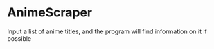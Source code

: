# AnimeScraper
Input a list of anime titles, and the program will find information on it if possible
